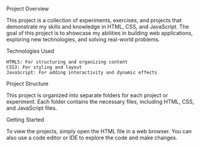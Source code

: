 Project Overview

This project is a collection of experiments, exercises, and projects that demonstrate my skills and knowledge in HTML, CSS, and JavaScript. The goal of this project is to showcase my abilities in building web applications, exploring new technologies, and solving real-world problems.

Technologies Used

    HTML5: For structuring and organizing content
    CSS3: For styling and layout
    JavaScript: For adding interactivity and dynamic effects

Project Structure

This project is organized into separate folders for each project or experiment. Each folder contains the necessary files, including HTML, CSS, and JavaScript files.

Getting Started

To view the projects, simply open the HTML file in a web browser. You can also use a code editor or IDE to explore the code and make changes.
